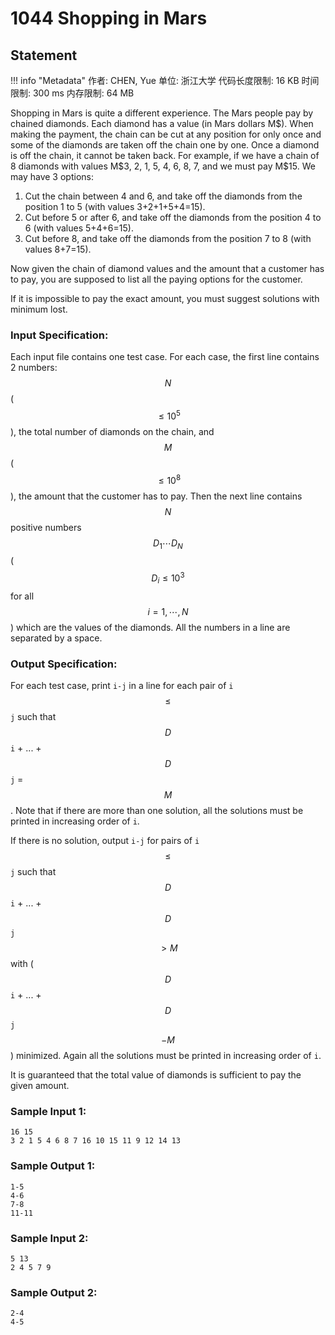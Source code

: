 
# 1044 Shopping in Mars

## Statement

!!! info "Metadata"
    作者: CHEN, Yue
    单位: 浙江大学
    代码长度限制: 16 KB
    时间限制: 300 ms
    内存限制: 64 MB

Shopping in Mars is quite a different experience. The Mars people pay by chained diamonds. Each diamond has a value (in Mars dollars M\$). When making the payment, the chain can be cut at any position for only once and some of the diamonds are taken off the chain one by one. Once a diamond is off the chain, it cannot be taken back. For example, if we have a chain of 8 diamonds with values M\$3, 2, 1, 5, 4, 6, 8, 7, and we must pay M\$15. We may have 3 options:

1. Cut the chain between 4 and 6, and take off the diamonds from the position 1 to 5 (with values 3+2+1+5+4=15).
1. Cut before 5 or after 6, and take off the diamonds from the position 4 to 6 (with values 5+4+6=15).
1. Cut before 8, and take off the diamonds from the position 7 to 8 (with values 8+7=15).

Now given the chain of diamond values and the amount that a customer has to pay, you are supposed to list all the paying options for the customer.

If it is impossible to pay the exact amount, you must suggest solutions with minimum lost.

### Input Specification:

Each input file contains one test case. For each case, the first line contains 2 numbers: $$N$$ ($$\le 10^5$$), the total number of diamonds on the chain, and $$M$$ ($$\le 10^8$$), the amount that the customer has to pay. Then the next line contains $$N$$ positive numbers $$D_1 \cdots D_N$$ ($$D_i\le 10^3$$ for all $$i=1, \cdots , N$$) which are the values of the diamonds. All the numbers in a line are separated by a space.

### Output Specification:

For each test case, print `i-j` in a line for each pair of `i` $$\le$$ `j` such that $$D$$`i` + ... + $$D$$`j` = $$M$$. Note that if there are more than one solution, all the solutions must be printed in increasing order of `i`.

If there is no solution, output `i-j` for pairs of `i` $$\le$$ `j` such that $$D$$`i` + ... + $$D$$`j` $$> M$$ with ($$D$$`i` + ... + $$D$$`j` $$- M$$) minimized. Again all the solutions must be printed in increasing order of `i`.

It is guaranteed that the total value of diamonds is sufficient to pay the given amount.

### Sample Input 1:
```plaintext
16 15
3 2 1 5 4 6 8 7 16 10 15 11 9 12 14 13
```

### Sample Output 1:
```plaintext
1-5
4-6
7-8
11-11
```

### Sample Input 2:
```plaintext
5 13
2 4 5 7 9
```

### Sample Output 2:
```plaintext
2-4
4-5
```


